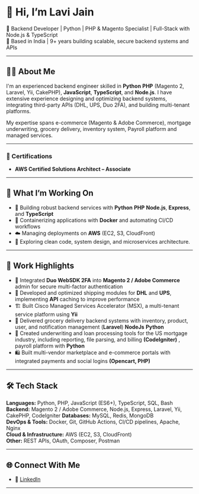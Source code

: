 # 👋 Hi, I’m Lavi Jain

🎯 Backend Developer | Python | PHP & Magento Specialist | Full-Stack with Node.js & TypeScript  
📍 Based in India | 9+ years building scalable, secure backend systems and APIs

---

## 👨‍💻 About Me

I'm an experienced backend engineer skilled in **Python** **PHP** (Magento 2, Laravel, Yii, CakePHP), **JavaScript**, **TypeScript**, and **Node.js**. I have extensive experience designing and optimizing backend systems, integrating third-party APIs (DHL, UPS, Duo 2FA), and building multi-tenant platforms.

My expertise spans e-commerce (Magento & Adobe Commerce), mortgage underwriting, grocery delivery, inventory system, Payroll platform and managed services.

---

### 📜 Certifications

- **AWS Certified Solutions Architect – Associate**

---

## 🚀 What I’m Working On

- 🧱 Building robust backend services with **Python** **PHP** **Node.js**, **Express**, and **TypeScript**  
- 🐳 Containerizing applications with **Docker** and automating CI/CD workflows  
- ☁️ Managing deployments on **AWS** (EC2, S3, CloudFront)  
- 🔬 Exploring clean code, system design, and microservices architecture.

---

## 💼 Work Highlights

- 🔐 Integrated **Duo WebSDK 2FA** into **Magento 2 / Adobe Commerce** admin for secure multi-factor authentication  
- 🚚 Developed and optimized shipping modules for **DHL** and **UPS**, implementing **API** caching to improve performance  
- 🏗 Built Cisco Managed Services Accelerator (MSX), a multi-tenant service platform using **Yii**  
- 🛒 Delivered grocery delivery backend systems with inventory, product, user, and notification management (**Laravel**) **NodeJs** **Python**
- 🏢 Created underwriting and loan processing tools for the US mortgage industry, including reporting, file parsing, and billing **(CodeIgniter)** , payroll platform with **Python**
- 🛍 Built multi-vendor marketplace and e-commerce portals with integrated payments and social logins **(Opencart, PHP)**

---

## 🛠️ Tech Stack

**Languages:** Python, PHP, JavaScript (ES6+), TypeScript, SQL, Bash  
**Backend:** Magento 2 / Adobe Commerce, Node.js, Express, Laravel, Yii, CakePHP, CodeIgniter 
**Databases:** MySQL, Redis, MongoDB  
**DevOps & Tools:** Docker, Git, GitHub Actions, CI/CD pipelines, Apache, Nginx  
**Cloud & Infrastructure:** AWS (EC2, S3, CloudFront)  
**Other:** REST APIs, OAuth, Composer, Postman

---

## 🌐 Connect With Me

- 💼 [LinkedIn](https://www.linkedin.com/in/lavijain/)

---
